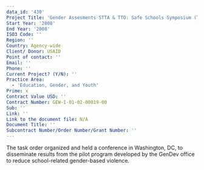 ```yaml
---
data_id: '430'
Project Title: 'Gender Assesments STTA & TTO: Safe Schools Symposium (TDY 71)'
Start Year: '2008'
End Year: '2008'
ISO3 Code: ''
Region: ''
Country: Agency-wide
Client/ Donor: USAID
Point of contact: ''
Email: ''
Phone: ''
Current Project? (Y/N): ''
Practice Area:
  - 'Education, Gender, and Youth'
Prime: x
Contract Value USD: ''
Contract Number: GEW-I-01-02-00019-00
Sub: ''
Link: ''
Link to the document file: N/A
Document Title: ''
Subcontract Number/Order Number/Grant Number: ''
---
```

The task order organized and held a conference in Washington, DC, to disseminate results from the pilot program developed by the GenDev office to reduce school-related gender-based violence.
